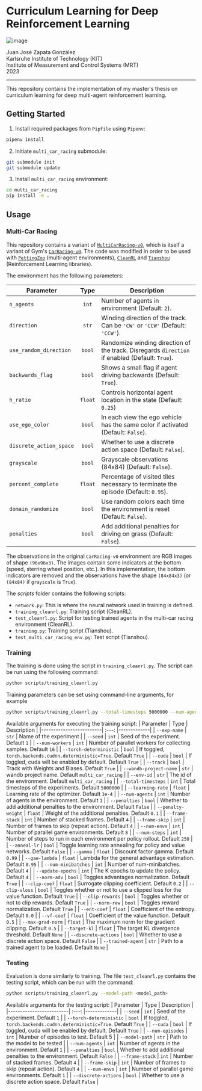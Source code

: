 # Curriculum Learning for Deep Reinforcement Learning

![image](https://github.com/JuanJoseZapata/curriculum_learning_ws/assets/66514932/e0c20154-774a-474f-b2a3-4a60ce32c4f6)

Juan José Zapata González\
Karlsruhe Institute of Technology (KIT)\
Institute of Measurement and Control Systems (MRT)\
2023
___

This repository contains the implementation of my master's thesis on curriculum learning for deep multi-agent reinforcement learning.

## Getting Started

1. Install required packages from `Pipfile` using `Pipenv`:
```bash
pipenv install
```
2. Initiate `multi_car_racing` submodule:
```bash
git submodule init
git submodule update
```
3. Install `multi_car_racing` environment:
```bash
cd multi_car_racing
pip install -e .
```

## Usage

### Multi-Car Racing
This repository contains a variant of [`MultiCarRacing-v0`](https://github.com/igilitschenski/multi_car_racing), which is itself a variant of Gym's [`CarRacing-v0`](https://gym.openai.com/envs/CarRacing-v0/). The code was modified in order to be used with [`PettingZoo`](https://pettingzoo.farama.org/) (multi-agent environments), [`CleanRL`](https://docs.cleanrl.dev/) and [`Tianshou`](https://tianshou.readthedocs.io/en/master/) (Reinforcement Learning libraries).

The environment has the following parameters:

| Parameter              | Type  | Description |
|------------------------| :---: |-------------|
| `n_agents`             |`int`  | Number of agents in environment (Default: `2`). |
| `direction`            |`str`  | Winding direction of the track. Can be `'CW'` or `'CCW'` (Default: `'CCW'`). |
| `use_random_direction` |`bool` | Randomize winding direction of the track. Disregards `direction` if enabled (Default: `True`). |
| `backwards_flag`       |`bool` | Shows a small flag if agent driving backwards (Default: `True`). |
| `h_ratio`              |`float`| Controls horizontal agent location in the state (Default: `0.25`) |
| `use_ego_color`        |`bool` | In each view the ego vehicle has the same color if  activated (Default: `False`). |
|`discrete_action_space` |`bool` | Whether to use a discrete action space (Default: `False`). |
|`grayscale`             |`bool` | Grayscale observations (84x84) (Default: `False`). |
|`percent_complete`      |`float`| Percentage of visited tiles necessary to terminate the episode (Default: `0.95`). |
|`domain_randomize`      |`bool` | Use random colors each time the environment is reset (Default: `False`). |
|`penalties`             |`bool` | Add additional penalties for driving on grass (Default: `False`). |

The observations in the original `CarRacing-v0` environment are RGB images of shape `(96x96x3)`. The images contain some indicators at the bottom (speed, sterring wheel position, etc.). In this implementation, the bottom indicators are removed and the observations have the shape `(84x84x3)` (or `(84x84)` if `grayscale` is `True`).

The _scripts_ folder contains the following scripts:
- `network.py`: This is where the neural network used in training is defined.
- `training_cleanrl.py`: Training script (CleanRL).
- `test_cleanrl.py`: Script for testing trained agents in the multi-car racing environment (CleanRL).
- `training.py`: Training script (Tianshou).
- `test_multi_car_racing_env.py`: Test script (Tianshou).

### Training
The training is done using the script in `training_cleanrl.py`. The script can be run using the following command:
```bash
python scripts/training_cleanrl.py
```
Training parameters can be set using command-line arguments, for example
```bash
python scripts/training_cleanrl.py --total-timesteps 5000000 --num-agents 2
```
Available arguments for executing the training script:
| Parameter               | Type  | Description |
|-------------------------| :---: |-------------|
| `--exp-name`            | `str`   | Name of the experiment |
| `--seed`                | `int`   | Seed of the experiment. Default `1` |
| `--num-workers`        | `int`   | Number of parallel workers for collecting samples. Default `16` |
| `--torch-deterministic` | `bool`  | If toggled, `torch.backends.cudnn.deterministic=True`. Default `True` |
| `--cuda`                | `bool`  | If toggled, cuda will be enabled by default. Default `True` |
| `--track`               | `bool`  | Track with Weights and Biases. Default `True` |
| `--wandb-project-name`  | `str`   | wandb project name. Default `multi_car_racing` |
| `--env-id`              | `str`   | The id of the environment. Default `multi_car_racing` |
| `--total-timesteps`     | `int`   | Total timesteps of the experiments. Default `5000000` |
| `--learning-rate`       | `float` | Learning rate of the optimizer. Default `3e-4`    |
| `--num-agents`          | `int`   | Number of agents in the environment. Default `1` |
| `--penalties`           | `bool`  | Whether to add additional penalties to the environment. Default `False`    |
| `--penalty-weight`     | `float` | Weight of the additional penalties. Default `0.1` |
| `--frame-stack`         | `int`   | Number of stacked frames. Default `4` |
| `--frame-skip`          | `int`   | Number of frames to skip (repeat action). Default `4` |
| `--num-envs`            | `int`   | Number of parallel game environments. Default `8` |
| `--num-steps`           | `int`   | Number of steps to run in each environment per policy rollout. Default `250` |
| `--anneal-lr`           | `bool`  | Toggle learning rate annealing for policy and value networks. Default `False` |
| `--gamma`               | `float` | Discount factor gamma. Default `0.99` |
| `--gae-lambda`          | `float` | Lambda for the general advantage estimation. Default `0.95` |
| `--num-minibatches`     | `int`   | Number of num-minibatches. Default `4` |
| `--update-epochs`       | `int`   | The K epochs to update the policy. Default `4` |
| `--norm-adv`            | `bool`  | Toggles advantages normalization. Default `True` |
| `--clip-coef`           | `float` | Surrogate clipping coefficient. Default `0.2` |
| `--clip-vloss`          | `bool`  | Toggles whether or not to use a clipped loss for the value function. Default `True` |
| `--clip-rewards`       | `bool`  | Toggles whether or not to clip rewards. Default `True` |
| `--norm-rew`           | `bool`  | Toggles reward normalization. Default `True` |
| `--ent-coef`            | `float` | Coefficient of the entropy. Default `0.0` |
| `--vf-coef`             | `float` | Coefficient of the value function. Default `0.5` |
| `--max-grad-norm`       | `float` | The maximum norm for the gradient clipping. Default `0.5` |
| `--target-kl`           | `float` | The target KL divergence threshold. Default `None` |
| `--discrete-actions`    | `bool`  | Whether to use a discrete action space. Default `False` |
| `--trained-agent`      | `str`   | Path to a trained agent to be loaded. Default `None` |

### Testing
Evaluation is done similarly to training. The file `test_cleanrl.py` contains the testing script, which can be run with the command:
 ```bash
python scripts/training_cleanrl.py --model-path <model_path>
```
Available arguments for the testing script:
| Parameter               | Type  | Description |
|-------------------------| :---: |-------------|
| `--seed`                | `int`   | Seed of the experiment. Default `1` |
| `--torch-deterministic` | `bool`  | If toggled, `torch.backends.cudnn.deterministic=True`. Default `True` |
| `--cuda`                | `bool`  | If toggled, cuda will be enabled by default. Default `True` |
| `--num-episodes`        | `int`   | Number of episodes to test. Default 5 |
| `--model-path`          | `str`   | Path to the model to be tested |
| `--num-agents`          | `int`   | Number of agents in the environment. Default `1` |
| `--penalties`           | `bool`  | Whether to add additional penalties to the environment. Default `False`    |
| `--frame-stack`         | `int`   | Number of stacked frames. Default `4` |
| `--frame-skip`          | `int`   | Number of frames to skip (repeat action). Default `4` |
| `--num-envs`            | `int`   | Number of parallel game environments. Default `1` |
| `--discrete-actions`    | `bool`  | Whether to use a discrete action space. Default `False` |
